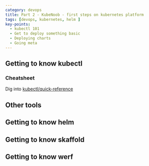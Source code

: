 ```yaml
---
category: devops
title: Part 2 - KubeNoob - first steps on kubernetes platform
tags: [devops, kubernetes, helm ]
key-points: 
  - kubectl 101
  - Get to deploy something basic
  - Deploying charts
  - Going meta
--- 
```


## Getting to know kubectl

### Cheatsheet
Dig into [kubectl/quick-reference](https://kubernetes.io/docs/reference/kubectl/quick-reference/)

## Other tools 



## Getting to know helm
## Getting to know skaffold
## Getting to know werf